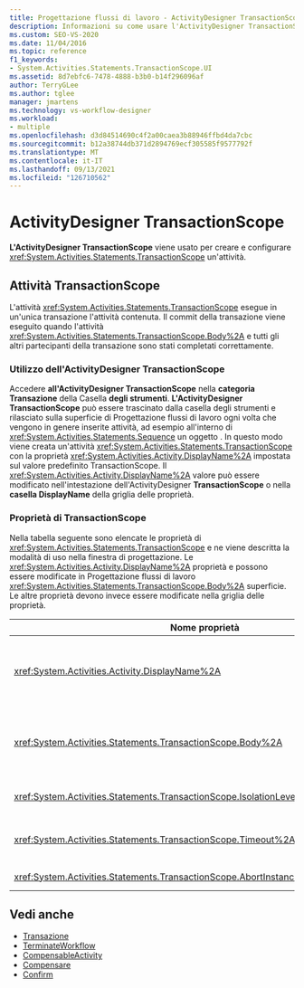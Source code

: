 ```yaml
---
title: Progettazione flussi di lavoro - ActivityDesigner TransactionScope
description: Informazioni su come usare l'ActivityDesigner TransactionScope per creare e configurare un'attività TransactionScope.
ms.custom: SEO-VS-2020
ms.date: 11/04/2016
ms.topic: reference
f1_keywords:
- System.Activities.Statements.TransactionScope.UI
ms.assetid: 8d7ebfc6-7478-4888-b3b0-b14f296096af
author: TerryGLee
ms.author: tglee
manager: jmartens
ms.technology: vs-workflow-designer
ms.workload:
- multiple
ms.openlocfilehash: d3d84514690c4f2a00caea3b88946ffbd4da7cbc
ms.sourcegitcommit: b12a38744db371d2894769ecf305585f9577792f
ms.translationtype: MT
ms.contentlocale: it-IT
ms.lasthandoff: 09/13/2021
ms.locfileid: "126710562"
---
```

# <a name="transactionscope-activity-designer"></a>ActivityDesigner TransactionScope

**L'ActivityDesigner TransactionScope** viene usato per creare e configurare <xref:System.Activities.Statements.TransactionScope> un'attività.

## <a name="the-transactionscope-activity"></a>Attività TransactionScope

L'attività <xref:System.Activities.Statements.TransactionScope> esegue in un'unica transazione l'attività contenuta. Il commit della transazione viene eseguito quando l'attività <xref:System.Activities.Statements.TransactionScope.Body%2A> e tutti gli altri partecipanti della transazione sono stati completati correttamente.

### <a name="using-the-transactionscope-activity-designer"></a>Utilizzo dell'ActivityDesigner TransactionScope

Accedere **all'ActivityDesigner TransactionScope** nella **categoria Transazione** della Casella **degli strumenti**. **L'ActivityDesigner TransactionScope** può essere  trascinato dalla casella degli strumenti e rilasciato sulla superficie di Progettazione flussi di lavoro ogni volta che vengono in genere inserite attività, ad esempio all'interno di <xref:System.Activities.Statements.Sequence> un oggetto . In questo modo viene creata un'attività <xref:System.Activities.Statements.TransactionScope> con la proprietà <xref:System.Activities.Activity.DisplayName%2A> impostata sul valore predefinito TransactionScope. Il <xref:System.Activities.Activity.DisplayName%2A> valore può essere modificato nell'intestazione dell'ActivityDesigner **TransactionScope** o nella **casella DisplayName** della griglia delle proprietà.

### <a name="the-transactionscope-properties"></a>Proprietà di TransactionScope

Nella tabella seguente sono elencate le proprietà di <xref:System.Activities.Statements.TransactionScope> e ne viene descritta la modalità di uso nella finestra di progettazione. Le <xref:System.Activities.Activity.DisplayName%2A> proprietà e possono essere modificate in Progettazione flussi di lavoro <xref:System.Activities.Statements.TransactionScope.Body%2A> superficie. Le altre proprietà devono invece essere modificate nella griglia delle proprietà.

|Nome proprietà|Obbligatoria|Utilizzo|
|-|--------------|-|
|<xref:System.Activities.Activity.DisplayName%2A>|Falso|Nome descrittivo facoltativo dell'attività <xref:System.Activities.Statements.TransactionScope>. Il valore predefinito è TransactionScope. Sebbene non sia obbligatorio specificare il valore di <xref:System.Activities.Activity.DisplayName%2A>, è consigliabile farlo.|
|<xref:System.Activities.Statements.TransactionScope.Body%2A>|Vero|Consente di specificare l'attività da eseguire in un'unica transazione. Per aggiungere <xref:System.Activities.Statements.TransactionScope.Body%2A> l'attività, rilasciare un'attività  dalla casella degli strumenti nella casella Corpo  dell'ActivityDesigner **TransactionScope** con il testo del suggerimento "Drop activity here".|
|<xref:System.Activities.Statements.TransactionScope.IsolationLevel%2A>|Vero|Consente di specificare la proprietà <xref:System.Transactions.IsolationLevel> per questa attività <xref:System.Activities.Statements.TransactionScope>.|
|<xref:System.Activities.Statements.TransactionScope.Timeout%2A>|Falso|Consente di specificare l'intervallo di tempo (nel formato 00:00:00, che indica ore:minuti:secondi) disponibile per il completamento della transazione. Il valore predefinito è 1 minuto (00:01:00).|
|<xref:System.Activities.Statements.TransactionScope.AbortInstanceOnTransactionFailure*>|Vero|Specifica il valore che indica se il flusso di lavoro deve essere interrotto se la transazione si interrompe.|

## <a name="see-also"></a>Vedi anche

- [Transazione](../workflow-designer/transaction-activity-designers.md)
- [TerminateWorkflow](../workflow-designer/terminateworkflow-activity-designer.md)
- [CompensableActivity](../workflow-designer/compensableactivity-activity-designer.md)
- [Compensare](../workflow-designer/compensate-activity-designer.md)
- [Confirm](../workflow-designer/confirm-activity-designer.md)
